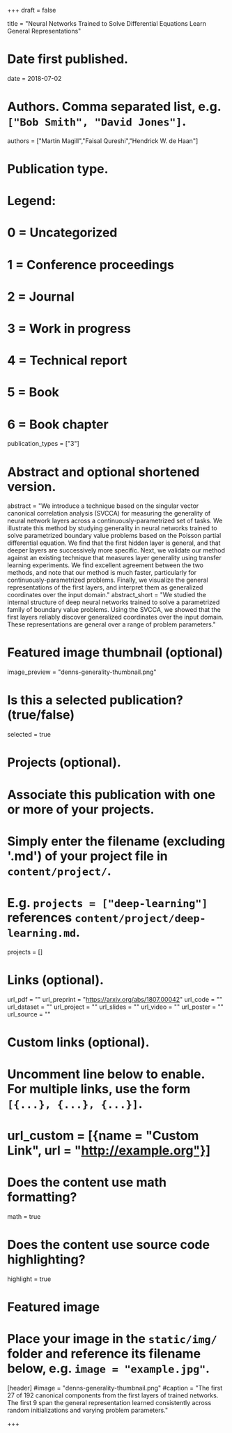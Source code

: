+++
draft = false

title = "Neural Networks Trained to Solve Differential Equations Learn General Representations"

# Date first published.
date = 2018-07-02

# Authors. Comma separated list, e.g. `["Bob Smith", "David Jones"]`.
authors = ["Martin Magill","Faisal Qureshi","Hendrick W. de Haan"]

# Publication type.
# Legend:
# 0 = Uncategorized
# 1 = Conference proceedings
# 2 = Journal
# 3 = Work in progress
# 4 = Technical report
# 5 = Book
# 6 = Book chapter
publication_types = ["3"]

# Abstract and optional shortened version.
abstract = "We introduce a technique based on the singular vector canonical correlation analysis (SVCCA) for measuring the generality of neural network layers across a continuously-parametrized set of tasks. We illustrate this method by studying generality in neural networks trained to solve parametrized boundary value problems based on the Poisson partial differential equation. We find that the first hidden layer is general, and that deeper layers are successively more specific. Next, we validate our method against an existing technique that measures layer generality using transfer learning experiments. We find excellent agreement between the two methods, and note that our method is much faster, particularly for continuously-parametrized problems. Finally, we visualize the general representations of the first layers, and interpret them as generalized coordinates over the input domain."
abstract_short = "We studied the internal structure of deep neural networks trained to solve a parametrized family of boundary value problems. Using the SVCCA, we showed that the first layers reliably discover generalized coordinates over the input domain. These representations are general over a range of problem parameters."

# Featured image thumbnail (optional)
image_preview = "denns-generality-thumbnail.png"

# Is this a selected publication? (true/false)
selected = true

# Projects (optional).
#   Associate this publication with one or more of your projects.
#   Simply enter the filename (excluding '.md') of your project file in `content/project/`.
#   E.g. `projects = ["deep-learning"]` references `content/project/deep-learning.md`.
projects = []

# Links (optional).
url_pdf = ""
url_preprint = "https://arxiv.org/abs/1807.00042"
url_code = ""
url_dataset = ""
url_project = ""
url_slides = ""
url_video = ""
url_poster = ""
url_source = ""

# Custom links (optional).
#   Uncomment line below to enable. For multiple links, use the form `[{...}, {...}, {...}]`.
# url_custom = [{name = "Custom Link", url = "http://example.org"}]

# Does the content use math formatting?
math = true

# Does the content use source code highlighting?
highlight = true

# Featured image
# Place your image in the `static/img/` folder and reference its filename below, e.g. `image = "example.jpg"`.
[header]
#image = "denns-generality-thumbnail.png"
#caption = "The first 27 of 192 canonical components from the first layers of trained networks. The first 9 span the general representation learned consistently across random initializations and varying problem parameters."


+++


